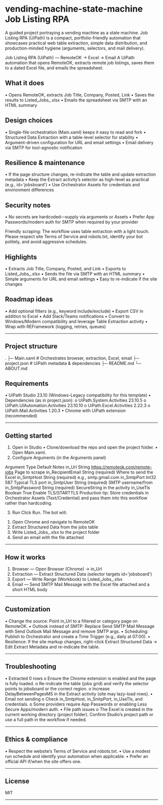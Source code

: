 # vending-machine-state-machine Job Listing RPA
A guided project portraying a vending machine as a state machine. Job Listing RPA (UiPath) is a compact, portfolio-friendly automation that showcases practical web table extraction, simple data distribution, and production-minded hygiene (arguments, selectors, and mail delivery).

Job Listing RPA (UiPath) — RemoteOK → Excel → Email
A UiPath automation that opens RemoteOK, extracts remote job listings, saves them to a dated Excel file, and emails the spreadsheet.

## What it does
•	Opens RemoteOK, extracts Job Title, Company, Posted, Link
•	Saves the results to Listed_Jobs_<YYYY-MM-DD>.xlsx
•	Emails the spreadsheet via SMTP with an HTML summary
## Design choices
•	Single-file orchestration (Main.xaml) keeps it easy to read and fork
•	Structured Data Extraction with a table-level selector for stability
•	Argument-driven configuration for URL and email settings
•	Email delivery via SMTP for tool-agnostic notification
## Resilience & maintenance
•	If the page structure changes, re-indicate the table and update extraction metadata
•	Keep the Extract activity’s selector as high-level as practical (e.g., id='jobsboard')
•	Use Orchestrator Assets for credentials and environment differences
## Security notes
•	No secrets are hardcoded—supply via arguments or Assets
•	Prefer App Passwords/modern auth for SMTP when required by your provider

Friendly scraping: The workflow uses table extraction with a light touch. Please respect site Terms of Service and robots.txt, identify your bot politely, and avoid aggressive schedules.
## Highlights
•	Extracts Job Title, Company, Posted, and Link
•	Exports to Listed_Jobs_<YYYY-MM-DD>.xlsx
•	Sends the file via SMTP with an HTML summary
•	Simple arguments for URL and email settings
•	Easy to re-indicate if the site changes
## Roadmap ideas
•	Add optional filters (e.g., keyword include/exclude)
•	Export CSV in addition to Excel
•	Add Slack/Teams notifications
•	Convert to Windows/Modern compatibility and leverage Table Extraction activity
•	Wrap with REFramework (logging, retries, queues)
________________________________________
## Project structure
.
├─ Main.xaml              # Orchestrates browser, extraction, Excel, email
├─ project.json           # UiPath metadata & dependencies
├─ README.md
└─ ABOUT.md
## Requirements
•	UiPath Studio 23.10 (Windows-Legacy compatibility for this template)
•	Dependencies (as in project.json):
o	UiPath.System.Activities 23.10.5
o	UiPath.UIAutomation.Activities 23.10.10
o	UiPath.Excel.Activities 2.22.3
o	UiPath.Mail.Activities 1.20.3
•	Chrome with UiPath extension (recommended)
________________________________________
## Getting started
1) Open in Studio
•	Clone/download the repo and open the project folder.
•	Open Main.xaml.
2) Configure Arguments (in the Arguments panel)

Argument	Type	Default	Notes
in_Url	String	https://remoteok.com/remote-jobs	Page to scrape
in_RecipientEmail	String	(required)	Where to send the Excel
in_SmtpHost	String	(required)	e.g., smtp.gmail.com
in_SmtpPort	Int32	587	Typical TLS port
in_SmtpUser	String	(required)	SMTP username/from
in_SmtpPassword	String	(required)	SecureString in the activity
in_UseTls	Boolean	True	Enable TLS/STARTTLS
Production tip: Store credentials in Orchestrator Assets (Text/Credential) and pass them into this workflow rather than hardcoding.

3) Run
Click Run. The bot will:
1.	Open Chrome and navigate to RemoteOK
2.	Extract Structured Data from the jobs table
3.	Write Listed_Jobs_<YYYY-MM-DD>.xlsx to the project folder
4.	Send an email with the file attached
________________________________________
## How it works
1.	Browser — Open Browser (Chrome) → in_Url
2.	Extraction — Extract Structured Data (selector targets id='jobsboard')
3.	Export — Write Range (Workbook) to Listed_Jobs_<date>.xlsx
4.	Email — Send SMTP Mail Message with the Excel file attached and a short HTML body
________________________________________
## Customization
•	Change the source: Point in_Url to a filtered or category page on RemoteOK.
•	Outlook instead of SMTP: Replace Send SMTP Mail Message with Send Outlook Mail Message and remove SMTP args.
•	Scheduling: Publish to Orchestrator and create a Time Trigger (e.g., daily at 07:00).
•	Resilience: If the site markup changes, right-click Extract Structured Data → Edit Extract Metadata and re-indicate the table.
________________________________________
## Troubleshooting
•	Extracted 0 rows
o	Ensure the Chrome extension is enabled and the page is fully loaded.
o	Re-indicate the table (jobs grid) and verify the selector points to jobsboard or the correct region.
o	Increase DelayBetweenPagesMS in the Extract activity (site may lazy-load rows).
•	Email not sending
o	Check in_SmtpHost, in_SmtpPort, in_UseTls, and credentials.
o	Some providers require App Passwords or enabling Less Secure Apps/modern auth.
•	File path issues
o	The Excel is created in the current working directory (project folder). Confirm Studio’s project path or use a full path in the workflow if needed.
________________________________________
## Ethics & compliance
•	Respect the website’s Terms of Service and robots.txt.
•	Use a modest run schedule and identify your automation when applicable.
•	Prefer an official API if/when the site offers one.
________________________________________
## License
MIT 
________________________________________
